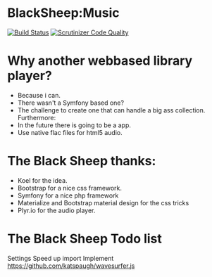 # BlackSheep:Music 
[![Build Status](https://travis-ci.org/Slurp/sheepmusic.svg?branch=master)](https://travis-ci.org/Slurp/sheepmusic)
[![Scrutinizer Code Quality](https://scrutinizer-ci.com/g/Slurp/sheepmusic/badges/quality-score.png?b=develop)](https://scrutinizer-ci.com/g/Slurp/sheepmusic/?branch=develop)
# Why another webbased library player?
 - Because i can.
 - There wasn't a Symfony based one?
 - The challenge to create one that can handle a big ass collection.
Furthermore:
 - In the future there is going to be a app.
 - Use native flac files for html5 audio.

# The Black Sheep thanks:
 - Koel for the idea.
 - Bootstrap for a nice css framework.
 - Symfony for a nice php framework
 - Materialize and Bootstrap material design for the css tricks
 - Plyr.io for the audio player.


# The Black Sheep Todo list
Settings
Speed up import
Implement https://github.com/katspaugh/wavesurfer.js



